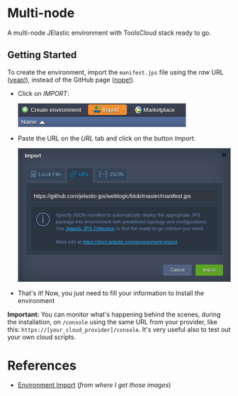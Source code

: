 # Multi-node

A multi-node JElastic environment with ToolsCloud stack ready to go.

## Getting Started

To create the environment, import the `manifest.jps` file using the _raw_ URL ([yeap!](https://raw.githubusercontent.com/toolscloud/deploy-jelastic/master/multi-node/manifest.jps)), instead of the GitHub page ([nope!](https://github.com/toolscloud/deploy-jelastic/blob/master/multi-node/manifest.jps)).

* Click on _IMPORT_:

  ![JElastic Dashboard](/images/dashboard-import.png)

* Paste the URL on the _URL_ tab and click on the button _Import_.

  ![JElastic Dashboard - Import Wizard](/images/dashboard-import-wizard.png)

* That's it! Now, you just need to fill your information to Install the environment

**Important:** You can monitor what's happening behind the scenes, during the installation, on `/console` using the same URL from your provider, like this: `https://[your_cloud_provider]/console`. It's very useful also to test out your own cloud scripts.

# References
* [Environment Import](https://docs.jelastic.com/environment-import) (_from where I get those images_)
